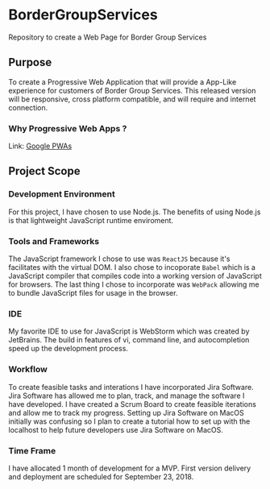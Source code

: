# BorderGroupServices
Repository to create a Web Page for Border Group Services

## Purpose 
To create a Progressive Web Application that will provide a App-Like experience for customers of Border Group Services. This released version will be responsive, cross platform compatible, and will require and internet connection.

### Why Progressive Web Apps ? 
Link: [Google PWAs](https://developers.google.com/web/progressive-web-apps/)

## Project Scope

### Development Environment 
For this project, I have chosen to use Node.js. The benefits of using Node.js is that lightweight JavaScript runtime enviroment. 

### Tools and Frameworks
The JavaScript framework I chose to use was `ReactJS` because it's facilitates with the virtual DOM. I also chose to incoporate `Babel` which is a JavaScript compiler that compiles code into a working version of JavaScript for browsers. The last thing I chose to incorporate was `WebPack` allowing me to bundle JavaScript files for usage in the browser.

### IDE
My favorite IDE to use for JavaScript is WebStorm which was created by JetBrains. The build in features of vi, command line, and autocompletion speed up the development process. 

### Workflow
To create feasible tasks and interations I have incorporated Jira Software. Jira Software has allowed me to plan, track, and manage the software I have developed. I have created a Scrum Board to create feasible iterations and allow me to track my progress. Setting up Jira Software on MacOS initially was confusing so I plan to create a tutorial how to set up with the localhost to help future developers use Jira Software on MacOS.

### Time Frame
I have allocated 1 month of development for a MVP. First version delivery and deployment are scheduled for September 23, 2018.

